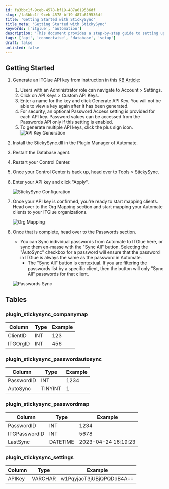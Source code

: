 ```yaml
---
id: fa3bbc1f-9ceb-4578-bf19-487a619536df
slug: /fa3bbc1f-9ceb-4578-bf19-487a619536df
title: 'Getting Started with StickySync'
title_meta: 'Getting Started with StickySync'
keywords: ['itglue', 'automation']
description: 'This document provides a step-by-step guide to setting up StickySync, including generating an API key, installing the plugin, and mapping clients to ITGlue organizations.'
tags: ['api', 'connectwise', 'database', 'setup']
draft: false
unlisted: false
---
```


## Getting Started

1. Generate an ITGlue API key from instruction in this [KB Article](https://support.itglue.com/hc/en-us/articles/360004938078-Getting-started-with-the-IT-Glue-API):
   1. Users with an Administrator role can navigate to Account > Settings.
   2. Click on API Keys > Custom API Keys.
   3. Enter a name for the key and click Generate API Key. You will not be able to view a key again after it has been generated.
   4. For security, an optional Password Access setting is provided for each API key. Password values can be accessed from the Passwords API only if this setting is enabled.
   5. To generate multiple API keys, click the plus sign icon.
      ![API Key Generation](/img/docs/fa3bbc1f-9ceb-4578-bf19-487a619536df/image_1.png)

2. Install the StickySync.dll in the Plugin Manager of Automate.
3. Restart the Database agent.
4. Restart your Control Center.
5. Once your Control Center is back up, head over to Tools > StickySync.
6. Enter your API key and click "Apply".

   ![StickySync Configuration](/img/docs/fa3bbc1f-9ceb-4578-bf19-487a619536df/1.png)

7. Once your API key is confirmed, you're ready to start mapping clients. Head over to the Org Mapping section and start mapping your Automate clients to your ITGlue organizations.

   ![Org Mapping](/img/docs/fa3bbc1f-9ceb-4578-bf19-487a619536df/image_2.png)

8. Once that is complete, head over to the Passwords section.
   - You can Sync individual passwords from Automate to ITGlue here, or sync them en-masse with the "Sync All" button. Selecting the "AutoSync" checkbox for a password will ensure that the password in ITGlue is always the same as the password in Automate.
     - The "Sync All" button is contextual. If you are filtering the passwords list by a specific client, then the button will only "Sync All" passwords for that client.

   ![Passwords Sync](/img/docs/fa3bbc1f-9ceb-4578-bf19-487a619536df/image_3.png)

## Tables

### plugin_stickysync_companymap

| Column    | Type | Example |
|-----------|------|---------|
| ClientID  | INT  | 123     |
| ITGOrgID  | INT  | 456     |

### plugin_stickysync_passwordautosync

| Column     | Type     | Example |
|------------|----------|---------|
| PasswordID | INT      | 1234    |
| AutoSync   | TINYINT  | 1       |

### plugin_stickysync_passwordmap

| Column        | Type     | Example              |
|---------------|----------|----------------------|
| PasswordID    | INT      | 1234                 |
| ITGPasswordID  | INT      | 5678                 |
| LastSync      | DATETIME | 2023-04-24 16:19:23  |

### plugin_stickysync_settings

| Column   | Type    | Example                  |
|----------|---------|--------------------------|
| APIKey   | VARCHAR | w1PqyjacT3jUBjQPQDdB4A== |